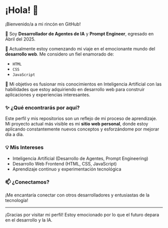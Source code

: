 # ¡Hola! 👋 

¡Bienvenido/a a mi rincón en GitHub!

🤖 Soy **Desarrollador de Agentes de IA** y **Prompt Engineer**, egresado en Abril del 2025.

🌱 Actualmente estoy comenzando mi viaje en el emocionante mundo del **desarrollo web**. Me considero un fiel enamorado de:

* `HTML`
* `CSS`
* `JavaScript`

🚀 Mi objetivo es fusionar mis conocimientos en Inteligencia Artificial con las habilidades que estoy adquiriendo en desarrollo web para construir aplicaciones y experiencias interesantes.

### ✨ ¿Qué encontrarás por aquí?

Este perfil y mis repositorios son un reflejo de mi proceso de aprendizaje. Mi proyecto actual más visible es mi **sitio web personal**, donde estoy aplicando constantemente nuevos conceptos y esforzándome por mejorar día a día.

### 💡 Mis Intereses

* Inteligencia Artificial (Desarrollo de Agentes, Prompt Engineering)
* Desarrollo Web Frontend (HTML, CSS, JavaScript)
* Aprendizaje continuo y experimentación tecnológica

### 📫 ¿Conectamos?

¡Me encantaría conectar con otros desarrolladores y entusiastas de la tecnología!

---

¡Gracias por visitar mi perfil! Estoy emocionado por lo que el futuro depara en el desarrollo y la IA.
